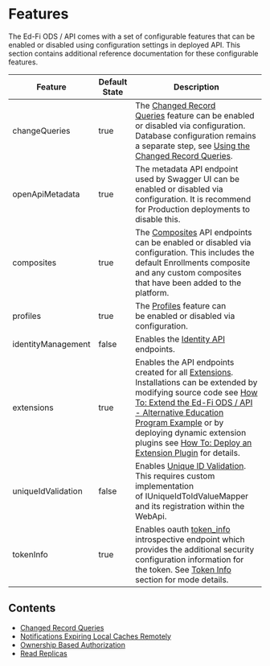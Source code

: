 # Features

The Ed-Fi ODS / API comes with a set of configurable features that can be
enabled or disabled using configuration settings in deployed API. This section
contains additional reference documentation for these configurable features.

| Feature | Default State | Description |
| --- | --- | --- |
| changeQueries | true | The [Changed Record Queries](./changed-record-queries.md) feature can be enabled or disabled via configuration. Database configuration remains a separate step, see [Using the Changed Record Queries](../../client-developers-guide/using-the-changed-record-queries.md). |
| openApiMetadata | true | The metadata API endpoint used by Swagger UI can be enabled or disabled via configuration. It is recommend for Production deployments to disable this. |
| composites | true | The [Composites](../extensibility-customization/api-composite-resources.md) API endpoints can be enabled or disabled via configuration. This includes the default Enrollments composite and any custom composites that have been added to the platform. |
| profiles | true | The [Profiles](../security/api-profiles.md) feature can be enabled or disabled via configuration. |
| identityManagement | false | Enables the [Identity API](../../technical-articles/identities-api.md) endpoints. |
| extensions | true | Enables the API endpoints created for all [Extensions](../extensibility-customization/extending-the-ods-api-data-model.md). Installations can be extended by modifying source code see [How To: Extend the Ed-Fi ODS / API - Alternative Education Program Example](../../how-to-guides/how-to-extend-the-ed-fi-ods-api-alternative-education-program-example.md) or by deploying dynamic extension plugins see [How To: Deploy an Extension Plugin](../../how-to-guides/how-to-deploy-an-extension-plugin.md) for details. |
| uniqueIdValidation | false | Enables [Unique ID Validation](../../technical-articles/unique-id-system-integration.md). This requires custom implementation of IUniqueIdToIdValueMapper and its registration within the WebApi. |
| tokenInfo | true | Enables oauth [token\_info](https://tools.ietf.org/html/rfc7662#section-2) introspective endpoint which provides the additional security configuration information for the token. See [Token Info](./../../client-developers-guide/authorization.md#token-info) section for mode details. |

## Contents

* [Changed Record Queries](./changed-record-queries.md)
* [Notifications Expiring Local Caches Remotely](./notifications-expiring-local-caches-remotely.md)
* [Ownership Based Authorization](./ownership-based-authorization.md)
* [Read Replicas](./read-replicas.md)
